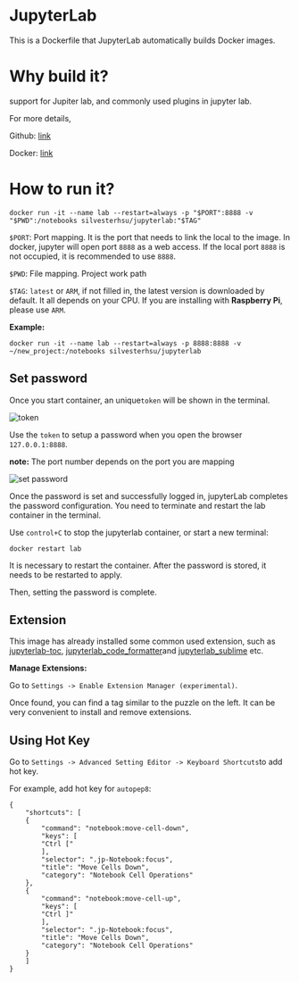 #  JupyterLab

This is a Dockerfile that JupyterLab automatically builds Docker images.

# Why build it?

support for Jupiter lab, and commonly used plugins in jupyter lab.

For more details,

Github: [link](https://github.com/SilvesterHsu/jupyterlab)

Docker: [link](https://cloud.docker.com/repository/docker/silvesterhsu/jupyterlab)

# How to run it?

```
docker run -it --name lab --restart=always -p "$PORT":8888 -v "$PWD":/notebooks silvesterhsu/jupyterlab:"$TAG"
```

`$PORT`: Port mapping. It is the port that needs to link the local to the image. In docker, jupyter will open port `8888` as a web access. If the local port `8888` is not occupied, it is recommended to use `8888`.

`$PWD`: File mapping. Project work path

`$TAG`:  `latest` or `ARM`, if not filled in, the latest version is downloaded by default. It all depends on your CPU. If you are installing with **Raspberry Pi**, please use `ARM`.

**Example:**

```
docker run -it --name lab --restart=always -p 8888:8888 -v ~/new_project:/notebooks silvesterhsu/jupyterlab
```

## Set password

Once you start container, an unique`token` will be shown in the terminal.

![token](https://tva1.sinaimg.cn/large/006y8mN6gy1g7i9d2cyisj30nz07y451.jpg)

Use the `token` to setup a password when you open the browser `127.0.0.1:8888`.

**note:** The port number depends on the port you are mapping

![set password](https://tva1.sinaimg.cn/large/006y8mN6gy1g7i9ghwmaxj30gg06tdg8.jpg)

Once the password is set and successfully logged in, jupyterLab completes the password configuration. You need to terminate and restart the lab container in the terminal.

Use `control+C` to stop the jupyterlab container, or start a new terminal:

```
docker restart lab
```

It is necessary to restart the container. After the password is stored, it needs to be restarted to apply.

Then, setting the password is complete.

## Extension

This image has already installed some common used extension, such as [jupyterlab-toc](https://github.com/jupyterlab/jupyterlab-toc), [jupyterlab_code_formatter](https://github.com/ryantam626/jupyterlab_code_formatter)and [jupyterlab_sublime](https://github.com/ryantam626/jupyterlab_sublime) etc.

**Manage Extensions:**

Go to `Settings -> Enable Extension Manager (experimental)`.

Once found, you can find a tag similar to the puzzle on the left. It can be very convenient to install and remove extensions.

## Using Hot Key

Go to `Settings -> Advanced Setting Editor -> Keyboard Shortcuts`to add hot key.

For example, add hot key for `autopep8`:

```
{
    "shortcuts": [
    {
        "command": "notebook:move-cell-down",
        "keys": [
        "Ctrl ["
        ],
        "selector": ".jp-Notebook:focus",
        "title": "Move Cells Down",
        "category": "Notebook Cell Operations"
    },
    {
        "command": "notebook:move-cell-up",
        "keys": [
        "Ctrl ]"
        ],
        "selector": ".jp-Notebook:focus",
        "title": "Move Cells Down",
        "category": "Notebook Cell Operations"
    }
    ]
}
```



